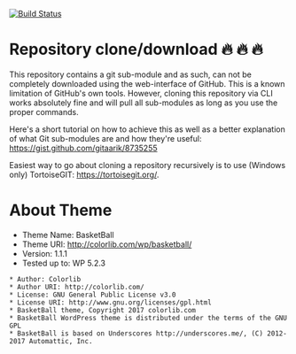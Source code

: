 [![Build Status](https://travis-ci.org/Automattic/_s.svg?branch=master)](https://travis-ci.org/Automattic/_s)


# Repository clone/download :fire: :fire: :fire:

This repository contains a git sub-module and as such, can not be completely downloaded using the web-interface of GitHub. This is a known limitation of GitHub's own tools. However, cloning this repository via CLI works absolutely fine and will pull all sub-modules as long as you use the proper commands.

Here's a short tutorial on how to achieve this as well as a better explanation of what Git sub-modules are and how they're useful: https://gist.github.com/gitaarik/8735255

Easiest way to go about cloning a repository recursively is to use (Windows only) TortoiseGIT: https://tortoisegit.org/.


# About Theme

* Theme Name: BasketBall
* Theme URI: http://colorlib.com/wp/basketball/
* Version: 1.1.1
* Tested up to: WP 5.2.3

```
* Author: Colorlib
* Author URI: http://colorlib.com/
* License: GNU General Public License v3.0
* License URI: http://www.gnu.org/licenses/gpl.html
* BasketBall theme, Copyright 2017 colorlib.com
* BasketBall WordPress theme is distributed under the terms of the GNU GPL
* BasketBall is based on Underscores http://underscores.me/, (C) 2012-2017 Automattic, Inc.
```

